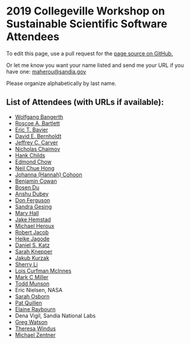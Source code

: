 # 2019 Collegeville Workshop on Sustainable Scientific Software Attendees

To edit this page, use a pull request for the [page source on GitHub.](https://github.com/Collegeville/CW3S19/edit/master/Attendees.md)

Or let me know you want your name listed and send me your URL if you have one: <maherou@sandia.gov>

Please organize alphabetically by last name.

## List of Attendees (with URLs if available):

- [Wolfgang Bangerth](https://www.math.colostate.edu/~bangerth/)
- [Roscoe A. Bartlett](https://bartlettroscoe.github.io/)
- [Eric T. Bavier](https://www.linkedin.com/in/eric-bavier-a7b06b187/)
- [David E. Bernholdt](https://csmd.ornl.gov/profile/david-bernholdt)
- [Jeffrey C. Carver](http://carver.cs.ua.edu)
- [Nicholas Chaimov](https://www.linkedin.com/in/nchaimov/)
- [Hank Childs](http://cdux.cs.uoregon.edu/childs.html)
- [Edmond Chow](https://www.cc.gatech.edu/~echow/)
- [Neil Chue Hong](https://www.software.ac.uk/about/staff/person/neil-chue-hong)
- [Johanna (Hannah) Cohoon](https://www.linkedin.com/in/johanna-cohoon-ab7a903b/)
- [Benjamin Cowan](https://www.txcorp.com/)
- [Bosen Du](https://www.linkedin.com/in/bosen-du-b44214102/)
- [Anshu Dubey](https://www.anl.gov/profile/anshu-dubey)
- [Don Ferguson](https://www.linkedin.com/in/fergusondonald/)
- [Sandra Gesing](http://sandra-gesing.com/)
- [Mary Hall](https://www.ctop.cs.utah.edu/)
- [Jake Hemstad](https://www.linkedin.com/in/jacobhemstad/)
- [Michael Heroux](https://maherou.github.io)
- [Robert Jacob](https://www.mcs.anl.gov/~jacob/)
- [Heike Jagode](http://icl.utk.edu/~jagode)
- [Daniel S. Katz](https://danielskatz.org)
- [Sarah Knepper](https://www.linkedin.com/in/sarah-knepper-69788abb/)
- [Jakub Kurzak](https://www.linkedin.com/in/jakubkurzak)
- [Sherry Li](https://crd.lbl.gov/departments/applied-mathematics/scalable-solvers/members/staff-members/xiaoye-li/)
- [Lois Curfman McInnes](https://mcs.anl.gov/~curfman)
- [Mark C Miller](https://github.com/markcmiller86)
- [Todd Munson](http://www.mcs.anl.gov/~tmunson)
- Eric Nielsen, NASA
- [Sarah Osborn](https://people.llnl.gov/osborn9)
- [Pat Quillen](https://www.linkedin.com/in/patquillen/)
- [Elaine Raybourn](https://www.linkedin.com/in/elaineraybourn/)
- Dena Vigil, Sandia National Labs
- [Greg Watson](https://www.ornl.gov/staff-profile/gregory-r-watson)
- [Theresa Windus](https://group.chem.iastate.edu/Windus/homepage.html)
- [Michael Zentner](https://www.linkedin.com/in/michaelzentner/)
